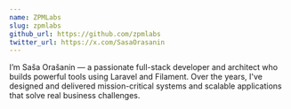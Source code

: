 ```yaml
---
name: ZPMLabs
slug: zpmlabs
github_url: https://github.com/zpmlabs
twitter_url: https://x.com/SasaOrasanin
---
```


I’m Saša Orašanin — a passionate full-stack developer and architect who builds powerful tools using Laravel and Filament. Over the years, I've designed and delivered mission-critical systems and scalable applications that solve real business challenges.